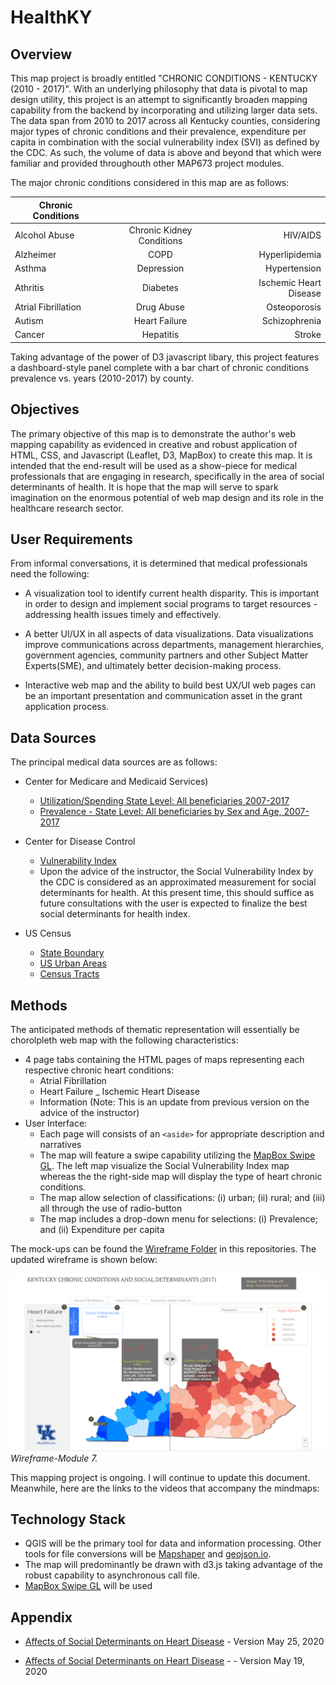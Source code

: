 #


# HealthKY

## Overview

This map project is broadly entitled "CHRONIC CONDITIONS - KENTUCKY (2010 - 2017)". With an underlying philosophy that data is pivotal to map design utility, this project is an attempt to significantly broaden mapping capability from the backend by incorporating and utilizing larger data sets. The data span from 2010 to 2017 across all Kentucky counties, considering major types of chronic conditions and their prevalence, expenditure per capita in combination with the social vulnerability index (SVI) as defined by the CDC. As such, the volume of data is above and beyond that which were familiar and provided throughouth other MAP673 project modules.

The major chronic conditions considered in this map are as follows:

| Chronic Conditions  |                          |                        |
| ------------------- | :----------------------: | ---------------------: |
| Alcohol Abuse       | Chronic Kidney Conditions| HIV/AIDS               |
| Alzheimer           | COPD                     | Hyperlipidemia         |
| Asthma              | Depression               | Hypertension           |
| Athritis            | Diabetes                 | Ischemic Heart Disease |
| Atrial Fibrillation | Drug Abuse               | Osteoporosis           |
| Autism              | Heart Failure            | Schizophrenia          |
| Cancer              | Hepatitis                | Stroke                 |


Taking advantage of the power of D3 javascript libary, this project features a dashboard-style panel complete with a bar chart of chronic conditions prevalence vs. years (2010-2017) by county.

## Objectives
The primary objective of this map is to demonstrate the author's web mapping capability as evidenced in creative and robust application of HTML, CSS, and Javascript (Leaflet, D3, MapBox) to create this map. It is intended that the end-result will be used as a show-piece for medical professionals that are engaging in research, specifically in the area of social determinants of health. It is hope that the map will serve to spark imagination on the enormous potential of web map design and its role in the healthcare research sector.

## User Requirements
From informal conversations, it is determined that medical professionals need the following:

- A visualization tool to identify current health disparity. This is important in order to design and implement social programs to target resources - addressing health issues timely and effectively.

- A better UI/UX in all aspects of data visualizations. Data visualizations improve communications across departments, management hierarchies, government agencies, community partners and other Subject Matter Experts(SME), and ultimately better decision-making process.

- Interactive web map and the ability to build best UX/UI web pages can be an important presentation and communication asset in the grant application process.

## Data Sources
The principal medical data sources are as follows:

- Center for Medicare and Medicaid Services)
    - [Utilization/Spending State Level: All beneficiaries 2007-2017](https://www.cms.gov/Research-Statistics-Data-and-Systems/Statistics-Trends-and-Reports/Chronic-Conditions/Downloads/CC_Util_Spend_State.zip)
    - [Prevalence - State Level: All beneficiaries by Sex and Age, 2007-2017](https://www.cms.gov/Research-Statistics-Data-and-Systems/Statistics-Trends-and-Reports/Chronic-Conditions/Downloads/CC_Prev_State_All_Sex_Age.zip)
 
- Center for Disease Control
    - [Vulnerability Index](https://svi.cdc.gov/)
    - Upon the advice of the instructor, the Social Vulnerability Index by the CDC is considered as an approximated measurement for social determinants for health. At this present time, this should suffice as future consultations with the user is expected to finalize the best social determinants for health index.

- US Census
    - [State Boundary](https://www2.census.gov/geo/tiger/GENZ2019/shp/cb_2019_us_state_500k.zip)
    - [US Urban Areas](https://www2.census.gov/geo/tiger/GENZ2019/shp/cb_2019_us_ua10_500k.zip)
    - [Census Tracts](https://www2.census.gov/geo/tiger/GENZ2019/shp/cb_2019_us_tract_500k.zip)

## Methods

The anticipated methods of thematic representation will essentially be chorolpleth web map with the following characteristics:
- 4 page tabs containing the HTML pages of maps representing each respective chronic heart conditions:
    - Atrial Fibrillation
    - Heart Failure
    _ Ischemic Heart Disease
    - Information
(Note: This is an update from previous version on the advice of the instructor)
- User Interface: 
    - Each page will consists of an `<aside>` for appropriate description and narratives
    - The map will feature a swipe capability utilizing the [MapBox Swipe GL](../Kentucky-Health/Samples/index_mapbox.html). The left map visualize the Social Vulnerability Index map whereas the the right-side map will display the type of heart chronic conditions.
    - The map allow selection of classifications: (i) urban; (ii) rural; and (iii) all through the use of radio-button
    - The map includes a drop-down menu for selections: (i) Prevalence; and (ii) Expenditure per capita

The mock-ups can be found the [Wireframe Folder](../kentucky-health/Wireframes) in this repositories. The updated wireframe is shown below:

![Wireframe-Module 7](Wireframes/Wireframe_Module7.jpg)
*Wireframe-Module 7.*

This mapping project is ongoing. I will continue to update this document. Meanwhile, here are the links to the videos that accompany the mindmaps:

## Technology Stack
- QGIS will be the primary tool for data and information processing. Other tools for file conversions will be [Mapshaper](https://mapshaper.org) and [geojson.io](geojson.io).
- The map will predominantly be drawn with d3.js taking advantage of the robust capability to asynchronous call file.
- [MapBox Swipe GL](../Kentucky-Health/Samples/index_mapbox.html) will be used

## Appendix
- [Affects of Social Determinants on Heart Disease](https://1drv.ms/v/s!Al_WACz_cvVTgqBElxHVA02kyjGGDA?e=WaVuZO) - Version May 25, 2020

- [Affects of Social Determinants on Heart Disease](https://1drv.ms/v/s!Al_WACz_cvVTgqRilFTe-_QFQ0r5HQ?e=mD9Ahn) - - Version May 19, 2020
